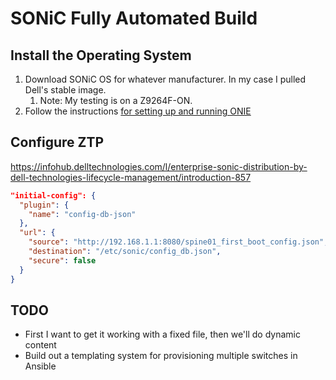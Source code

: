 # SONiC Fully Automated Build

## Install the Operating System

1. Download SONiC OS for whatever manufacturer. In my case I pulled Dell's stable image.
   1. Note: My testing is on a Z9264F-ON.
2. Follow the instructions [for setting up and running ONIE](../README.md#how-to-configure-onie)

## Configure ZTP

https://infohub.delltechnologies.com/l/enterprise-sonic-distribution-by-dell-technologies-lifecycle-management/introduction-857

```json
"initial-config": {
  "plugin": {
    "name": "config-db-json"
  },
  "url": {
    "source": "http://192.168.1.1:8080/spine01_first_boot_config.json",
    "destination": "/etc/sonic/config_db.json",
    "secure": false
  }
}
```

## TODO

- First I want to get it working with a fixed file, then we'll do dynamic content
- Build out a templating system for provisioning multiple switches in Ansible